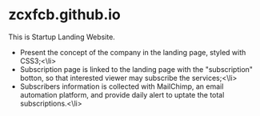 # zcxfcb.github.io
This is Startup Landing Website.

<ul>
<li>Present the concept of the company in the landing page, styled with CSS3;<\li>

<li>Subscription page is linked to the landing page with the "subscription" botton, so that interested viewer may subscribe the services;<\li>

<li>Subscribers information is collected with MailChimp, an email automation platform, and provide daily alert to uptate the total subscriptions.<\li>
</ul>
